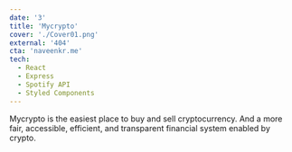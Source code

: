 ```yaml
---
date: '3'
title: 'Mycrypto'
cover: './Cover01.png'
external: '404'
cta: 'naveenkr.me'
tech:
  - React
  - Express
  - Spotify API
  - Styled Components
---
```


Mycrypto is the easiest place to buy and sell cryptocurrency. 
And a more fair, accessible, efficient, and transparent financial system enabled by crypto.
